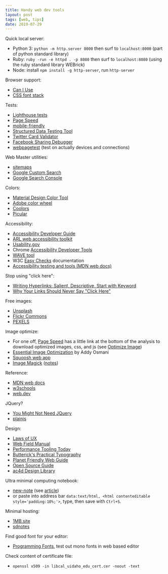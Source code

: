 ```yaml
---
title: Handy web dev tools
layout: post
tags: [web, tips]
date: 2019-07-29
---
```


Quick local server:

- Python 3: `python -m http.server 8000` then surf to `localhost:8000` (part of python standard library)
- Ruby: `ruby -run -e httpd . -p 8080` then surf to `localhost:8080` (using the ruby standard library WEBrick)
- Node: install `npm install -g http-server`, run `http-server`

Browser support:

- [Can I Use](http://caniuse.com/)
- [CSS font stack](http://www.cssfontstack.com/)

Tests:

- [Lighthouse tests](https://web.dev/measure)
- [Page Speed](https://developers.google.com/speed/pagespeed/insights/)
- [mobile-friendly](https://search.google.com/test/mobile-friendly)
- [Structured Data Testing Tool](https://search.google.com/structured-data/testing-tool)
- [Twitter Card Validator](https://cards-dev.twitter.com/validator)
- [Facebook Sharing Debugger](https://developers.facebook.com/tools/debug/sharing/)
- [webpagetest](http://webpagetest.org/) (test on actually devices and connections)

Web Master utilities:

- [sitemaps](https://www.sitemaps.org/protocol.html)
- [Google Custom Search](https://cse.google.com/cse/)
- [Google Search Console](https://www.google.com/webmasters/tools/home)

Colors:

- [Material Design Color Tool](https://material.io/tools/color/#!/?view.left=0&view.right=0)
- [Adobe color wheel](https://color.adobe.com/)
- [Coolors](https://coolors.co)
- [Picular](https://picular.co/)

Accessibility:

- [Accessibility Developer Guide](https://www.accessibility-developer-guide.com/)
- [ARL web accessibility toolkit](http://accessibility.arl.org/standards-best-practices/)
- [Usability.gov](http://www.usability.gov/what-and-why/accessibility.html)
- Chrome [Accessibility Developer Tools](https://chrome.google.com/webstore/detail/accessibility-developer-t/fpkknkljclfencbdbgkenhalefipecmb)
- [WAVE tool](http://wave.webaim.org/)
- W3C [Easy Checks](https://www.w3.org/WAI/eval/preliminary) documentation
- [Accessibility testing and tools (MDN web docs)](https://developer.mozilla.org/en-US/docs/Learn/Tools_and_testing/Cross_browser_testing/Accessibility)

Stop using "click here":

- [Writing Hyperlinks: Salient, Descriptive, Start with Keyword](https://www.nngroup.com/articles/writing-links/)
- [Why Your Links Should Never Say "Click Here"](https://www.smashingmagazine.com/2012/06/links-should-never-say-click-here/)

Free images:

- [Unsplash](https://unsplash.com/)
- [Flickr Commons](https://www.flickr.com/commons)
- [PEXELS](https://www.pexels.com/)

Image optimize:

- For one off, [Page Speed](https://developers.google.com/speed/pagespeed/insights/) has a little link at the bottom of the analysis to download optimized images, css, and js (see [Optimize Image](https://developers.google.com/speed/docs/insights/OptimizeImages))
- [Essential Image Optimization](https://images.guide/) by Addy Osmani
- [Squoosh web app](https://squoosh.app/)
- [Image Magick](https://imagemagick.org/) ([notes](https://evanwill.github.io/_drafts/notes/imagemagick.html))

Reference:

- [MDN web docs](https://developer.mozilla.org/en-US/)
- [w3schools](https://www.w3schools.com/)
- [web.dev](https://web.dev/learn)

JQuery?

- [You Might Not Need JQuery](http://youmightnotneedjquery.com/)
- [plainjs](https://plainjs.com/)

Design:

- [Laws of UX](https://lawsofux.com/)
- [Web Field Manual](https://webfieldmanual.com/)
- [Performance Tooling Today](http://www.perf-tooling.today/)
- [Butterick's Practical Typography](https://practicaltypography.com/)
- [Planet Friendly Web Guide](https://www.planetfriendlyweb.org/)
- [Open Source Guide](https://opensource.guide/)
- [ac4d Design Library](http://library.ac4d.com/)

Ultra minimal computing notebook:

- [new-note](https://github.com/jjjjjjjjjjjjjjjjjjjj/new-note/) (see [article](https://boingboing.net/2018/05/08/the-simplest-online-note-takin.html))
- or paste into address bar `data:text/html, <html contenteditable style='padding:10%;'>`, type, then save with `Ctrl+S`.

Minimal hosting: 

- [1MB.site](https://1mb.site/)
- [sdnotes](https://sdnotes.com/faq)

Find good font for your editor:

- [Programming Fonts](https://app.programmingfonts.org/), test out mono fonts in web based editor

Check content of certificate file:

- `openssl x509 -in libcal_uidaho_edu_cert.cer -noout -text`
